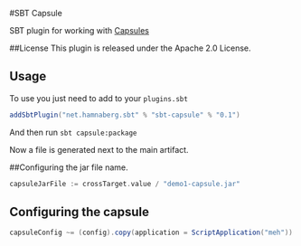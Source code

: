 #SBT Capsule

SBT plugin for working with [Capsules](http://www.capsule.io/)


##License
This plugin is released under the Apache 2.0 License.

## Usage

To use you just need to add to your `plugins.sbt` 

```scala
addSbtPlugin("net.hamnaberg.sbt" % "sbt-capsule" % "0.1")
```

And then run 
`sbt capsule:package`

Now a file is generated next to the main artifact.


##Configuring the jar file name.

```scala
capsuleJarFile := crossTarget.value / "demo1-capsule.jar"
```

## Configuring the capsule

```scala
capsuleConfig ~= (config).copy(application = ScriptApplication("meh"))
```

